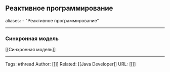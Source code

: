 ## Реактивное программирование

aliases: 
	- "Реактивное программирование"


---
### Синхронная модель
 [[Синхронная модель]]


---
Tags: #thread
Author: [[]]
Related: [[Java Developer]]
URL: [[]]